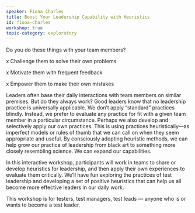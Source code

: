 ```yaml
---
speaker: Fiona Charles
title: Boost Your Leadership Capability with Heuristics
id: fiona-charles
workshop: true
topic-category: exploratory 
---
```

Do you do these things with your team members?

  x Challenge them to solve their own problems

  x Motivate them with frequent feedback

  x Empower them to make their own mistakes

Leaders often base their daily interactions with team members on similar premises. But do they always work? 
Good leaders know that no leadership practice is universally applicable. We don’t apply “standard” practices blindly.
Instead, we prefer to evaluate any practice for fit with a given team member in a particular circumstance. Perhaps we
also develop and selectively apply our own practices. This is using practices heuristically—as imperfect models or rules
of thumb that we can call on when they seem appropriate and useful.
By consciously adopting heuristic methods, we can help grow our practice of leadership from black art to something more
closely resembling science. We can expand our capabilities.

In this interactive workshop, participants will work in teams to share or develop heuristics for leadership, and then apply their own experiences to evaluate them critically. 
We’ll have fun exploring the practices of test leadership and developing a set of positive heuristics that can help us
all become more effective leaders in our daily work.

This workshop is for testers, test managers, test leads — anyone who is or wants to become a test leader.